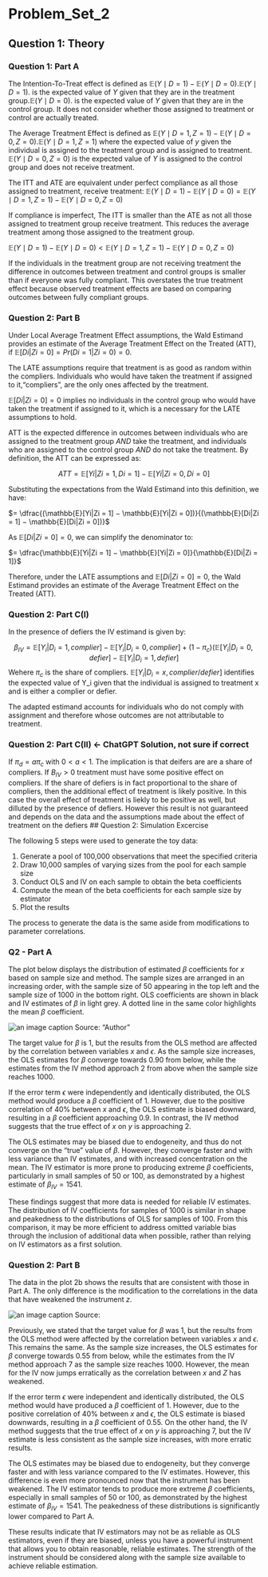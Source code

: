Problem_Set_2
================

## Question 1: Theory

### Question 1: Part A

The Intention-To-Treat effect is defined as
$\mathbb{E}(Y\mid D=1)-\mathbb{E}(Y\mid D=0)$.$\mathbb{E}(Y\mid D=1)$.
is the expected value of $Y$ given that they are in the treatment
group.$\mathbb{E}(Y\mid D=0)$. is the expected value of $Y$ given that
they are in the control group. It does not consider whether those
assigned to treatment or control are actually treated.

The Average Treatment Effect is defined as
$\mathbb{E}(Y\mid D=1,Z=1)-\mathbb{E}(Y\mid D=0, Z=0)$.$\mathbb{E}(Y\mid D=1,Z=1)$
where the expected value of $y$ given the individual is assigned to the
treatment group and is assigned to treatment.
$\mathbb{E}(Y\mid D=0,Z=0)$ is the expected value of $Y$ is assigned to
the control group and does not receive treatment.

The ITT and ATE are equivalent under perfect compliance as all those
assigned to treatment, receive treatment:
$\mathbb{E}(Y\mid D=1)-\mathbb{E}(Y\mid D=0)=\mathbb{E}(Y\mid D=1,Z=1)-\mathbb{E}(Y\mid D=0, Z=0)$

If compliance is imperfect, The ITT is smaller than the ATE as not all
those assigned to treatment group receive treatment. This reduces the
average treatment among those assigned to the treatment group.

$\mathbb{E}(Y\mid D=1)-\mathbb{E}(Y\mid D=0)<\mathbb{E}(Y\mid D=1,Z=1)-\mathbb{E}(Y\mid D=0, Z=0)$

If the individuals in the treatment group are not receiving treatment
the difference in outcomes between treatment and control groups is
smaller than if everyone was fully compliant. This overstates the true
treatment effect because observed treatment effects are based on
comparing outcomes between fully compliant groups.

### Question 2: Part B

Under Local Average Treatment Effect assumptions, the Wald Estimand
provides an estimate of the Average Treatment Effect on the Treated
(ATT), if $\mathbb{E}[Di|Zi = 0] = Pr(Di = 1|Zi = 0) = 0$.

The LATE assumptions require that treatment is as good as random within
the compliers. Individuals who would have taken the treatment if
assigned to it,“compliers”, are the only ones affected by the treatment.

$\mathbb{E}[Di|Zi = 0] = 0$ implies no individuals in the control group
who would have taken the treatment if assigned to it, which is a
necessary for the LATE assumptions to hold.

ATT is the expected difference in outcomes between individuals who are
assigned to the treatment group *AND* take the treatment, and
individuals who are assigned to the control group *AND* do not take the
treatment. By definition, the ATT can be expressed as:

$$ATT = \mathbb{E}[Yi|Zi = 1, Di = 1] − \mathbb{E}[Yi|Zi = 0, Di = 0]$$

Substituting the expectations from the Wald Estimand into this
definition, we have:

$= \dfrac{(\mathbb{E}[Yi|Zi = 1] − \mathbb{E}[Yi|Zi = 0])}{(\mathbb{E}[Di|Zi = 1] − \mathbb{E}[Di|Zi = 0])}$

As $\mathbb{E}[Di|Zi = 0] = 0$, we can simplify the denominator to:

$= \dfrac{\mathbb{E}[Yi|Zi = 1] − \mathbb{E}[Yi|Zi = 0]}{\mathbb{E}[Di|Zi = 1]}$

Therefore, under the LATE assumptions and $\mathbb{E}[Di|Zi = 0] = 0$,
the Wald Estimand provides an estimate of the Average Treatment Effect
on the Treated (ATT).

### Question 2: Part C(I)

In the presence of defiers the IV estimand is given by:

$$\beta_{IV}=\mathbb{E}[Y_i|D_i=1, complier]-\mathbb{E}[Y_i|D_i=0, complier]+(1-\pi_c)(\mathbb{E}[Y_i|D_i=0, defier]-\mathbb{E}[Y_i|D_i=1, defier]$$
Wehere $\pi_c$ is the share of compliers.
$\mathbb{E}[Y_i|D_i=x, complier/defier]$ identifies the expected value
of Y_i given that the individual is assigned to treatment x and is
either a complier or defier.

The adapted estimand accounts for individuals who do not comply with
assignment and therefore whose outcomes are not attributable to
treatment.

### Question 2: Part C(II) \<- ChatGPT Solution, not sure if correct

If $\pi_d=a\pi_c$ with $0<a<1$. The implication is that deifers are are
a share of compliers. If $B_{IV}>0$ treatment must have some positive
effect on compliers. If the share of defiers is in fact proportional to
the share of compliers, then the additional effect of treatment is
likely positive. In this case the overall effect of treatment is liekly
to be positive as well, but dilluted by the presence of defiers. However
this result is not guaranteed and depends on the data and the
assumptions made about the effect of treatment on the defiers \##
Question 2: Simulation Excercise

The following 5 steps were used to generate the toy data:

1.  Generate a pool of 100,000 observations that meet the specified
    criteria
2.  Draw 10,000 samples of varying sizes from the pool for each sample
    size
3.  Conduct OLS and IV on each sample to obtain the beta coefficients
4.  Compute the mean of the beta coefficients for each sample size by
    estimator
5.  Plot the results

The process to generate the data is the same aside from modifications to
parameter correlations.

### Q2 - Part A

The plot below displays the distribution of estimated $\beta$
coefficients for $x$ based on sample size and method. The sample sizes
are arranged in an increasing order, with the sample size of 50
appearing in the top left and the sample size of 1000 in the bottom
right. OLS coefficients are shown in black and IV estimates of $\beta$
in light grey. A dotted line in the same color highlights the mean
$\beta$ coefficient.

![an image caption Source: “Author”](Rplot_2a.png)

The target value for $\beta$ is 1, but the results from the OLS method
are affected by the correlation between variables $x$ and $\epsilon$. As
the sample size increases, the OLS estimates for $\beta$ converge
towards 0.90 from below, while the estimates from the IV method approach
2 from above when the sample size reaches 1000.

If the error term $\epsilon$ were independently and identically
distributed, the OLS method would produce a $\beta$ coefficient of 1.
However, due to the positive correlation of 40% between $x$ and
$\epsilon$, the OLS estimate is biased downward, resulting in a $\beta$
coefficient approaching 0.9. In contrast, the IV method suggests that
the true effect of $x$ on $y$ is approaching 2.

The OLS estimates may be biased due to endogeneity, and thus do not
converge on the “true” value of $\beta$. However, they converge faster
and with less variance than IV estimates, and with increased
concentration on the mean. The IV estimator is more prone to producing
extreme $\beta$ coefficients, particularly in small samples of 50 or
100, as demonstrated by a highest estimate of $\beta_{IV}=1541$.

These findings suggest that more data is needed for reliable IV
estimates. The distribution of IV coefficients for samples of 1000 is
similar in shape and peakedness to the distributions of OLS for samples
of 100. From this comparison, it may be more efficient to address
omitted variable bias through the inclusion of additional data when
possible, rather than relying on IV estimators as a first solution.

### Question 2: Part B

The data in the plot 2b shows the results that are consistent with those
in Part A. The only difference is the modification to the correlations
in the data that have weakened the instrument $z$.

![an image caption Source:](Rplot_2b.png)

Previously, we stated that the target value for $\beta$ was 1, but the
results from the OLS method were affected by the correlation between
variables $x$ and $\epsilon$. This remains the same. As the sample size
increases, the OLS estimates for $\beta$ converge towards 0.55 from
below, while the estimates from the IV method approach 7 as the sample
size reaches 1000. However, the mean for the IV now jumps erratically as
the correlation between $x$ and $Z$ has weakened.

If the error term $\epsilon$ were independent and identically
distributed, the OLS method would have produced a $\beta$ coefficient
of 1. However, due to the positive correlation of 40% between $x$ and
$\epsilon$, the OLS estimate is biased downwards, resulting in a $\beta$
coefficient of 0.55. On the other hand, the IV method suggests that the
true effect of $x$ on $y$ is approaching 7, but the IV estimate is less
consistent as the sample size increases, with more erratic results.

The OLS estimates may be biased due to endogeneity, but they converge
faster and with less variance compared to the IV estimates. However,
this difference is even more pronounced now that the instrument has been
weakened. The IV estimator tends to produce more extreme $\beta$
coefficients, especially in small samples of 50 or 100, as demonstrated
by the highest estimate of $\beta_{IV}=1541$. The peakedness of these
distributions is significantly lower compared to Part A.

These results indicate that IV estimators may not be as reliable as OLS
estimators, even if they are biased, unless you have a powerful
instrument that allows you to obtain reasonable, reliable estimates. The
strength of the instrument should be considered along with the sample
size available to achieve reliable estimation.
